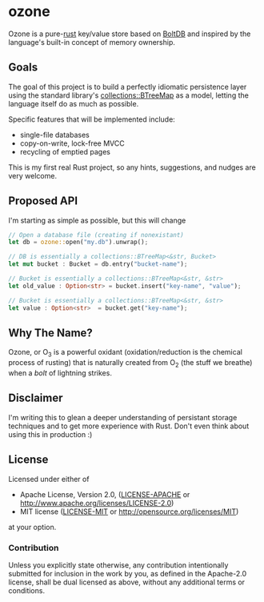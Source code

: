 ozone
=====
Ozone is a pure-[rust](http://www.rust-lang.org/) key/value store based on [BoltDB](https://github.com/boltdb/bolt) and inspired by the language's built-in concept of memory ownership.


Goals
-----
The goal of this project is to build a perfectly idiomatic persistence layer using the standard library's [collections::BTreeMap](https://doc.rust-lang.org/collections/struct.BTreeMap.html) as a model, letting the language itself do as much as possible.

Specific features that will be implemented include:

- single-file databases
- copy-on-write, lock-free MVCC
- recycling of emptied pages

This is my first real Rust project, so any hints, suggestions, and nudges are very welcome.




Proposed API
------------
I'm starting as simple as possible, but this will change 

```rust
// Open a database file (creating if nonexistant)
let db = ozone::open("my.db").unwrap();

// DB is essentially a collections::BTreeMap<&str, Bucket>
let mut bucket : Bucket = db.entry("bucket-name");

// Bucket is essentially a collections::BTreeMap<&str, &str>
let old_value : Option<str> = bucket.insert("key-name", "value");

// Bucket is essentially a collections::BTreeMap<&str, &str>
let value : Option<str>  = bucket.get("key-name");
```



Why The Name?
-------------

Ozone, or O<sub>3</sub> is a powerful oxidant (oxidation/reduction is the chemical process of rusting) that is naturally created from O<sub>2</sub> (the stuff we breathe) when a *bolt* of lightning strikes.



Disclaimer
----------
I'm writing this to glean a deeper understanding of persistant storage techniques and to get more experience with Rust. Don't even think about using this in production :)

## License

Licensed under either of

 * Apache License, Version 2.0, ([LICENSE-APACHE](LICENSE-APACHE) or http://www.apache.org/licenses/LICENSE-2.0)
 * MIT license ([LICENSE-MIT](LICENSE-MIT) or http://opensource.org/licenses/MIT)

at your option.

### Contribution

Unless you explicitly state otherwise, any contribution intentionally
submitted for inclusion in the work by you, as defined in the Apache-2.0
license, shall be dual licensed as above, without any additional terms or
conditions.
